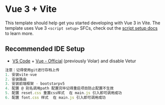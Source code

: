 # Vue 3 + Vite

This template should help get you started developing with Vue 3 in Vite. The template uses Vue 3 `<script setup>` SFCs, check out the [script setup docs](https://v3.vuejs.org/api/sfc-script-setup.html#sfc-script-setup) to learn more.

## Recommended IDE Setup

-   [VS Code](https://code.visualstudio.com/) + [Vue - Official](https://marketplace.visualstudio.com/items?itemName=Vue.volar) (previously Volar) and disable Vetur

```js
注意：记得使用git进行存档上传
1. 安装vite-vue
2. 安装路由
3. 安装前端框架 - bootstarpv5
4. 配置 @ 别名调用path 配置完毕记得重启项目防止配置不生效
5. 配置 reset.css 重置css样式  在 main.js 引入即可调用成功
6. 配置 font.css 样式  在 main.js 引入即可调用成功



```
